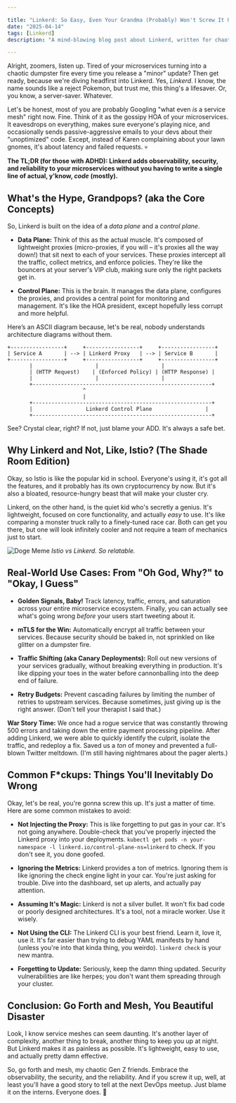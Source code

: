 ```yaml
---

title: "Linkerd: So Easy, Even Your Grandma (Probably) Won't Screw It Up"
date: "2025-04-14"
tags: [Linkerd]
description: "A mind-blowing blog post about Linkerd, written for chaotic Gen Z engineers who'd rather be playing Elden Ring."

---
```


Alright, zoomers, listen up. Tired of your microservices turning into a chaotic dumpster fire every time you release a "minor" update? Then get ready, because we're diving headfirst into Linkerd. Yes, *Linkerd*. I know, the name sounds like a reject Pokemon, but trust me, this thing's a lifesaver. Or, you know, a server-saver. Whatever.

Let's be honest, most of you are probably Googling "what even *is* a service mesh" right now. Fine. Think of it as the gossipy HOA of your microservices. It eavesdrops on everything, makes sure everyone's playing nice, and occasionally sends passive-aggressive emails to your devs about their "unoptimized" code. Except, instead of Karen complaining about your lawn gnomes, it's about latency and failed requests. 💀

**The TL;DR (for those with ADHD): Linkerd adds observability, security, and reliability to your microservices without you having to write a single line of actual, y'know, *code* (mostly).**

## What's the Hype, Grandpops? (aka the Core Concepts)

So, Linkerd is built on the idea of a *data plane* and a *control plane*.

*   **Data Plane:** Think of this as the actual muscle. It's composed of lightweight proxies (micro-proxies, if you will – it's proxies all the way down!) that sit next to each of your services. These proxies intercept all the traffic, collect metrics, and enforce policies. They're like the bouncers at your server's VIP club, making sure only the right packets get in.

*   **Control Plane:** This is the brain. It manages the data plane, configures the proxies, and provides a central point for monitoring and management. It's like the HOA president, except hopefully less corrupt and more helpful.

Here’s an ASCII diagram because, let's be real, nobody understands architecture diagrams without them.

```
+-----------------+     +-----------------+     +-----------------+
| Service A       | --> | Linkerd Proxy   | --> | Service B       |
+-----------------+     +-----------------+     +-----------------+
       |                    |                    |
       | (HTTP Request)    | (Enforced Policy) | (HTTP Response) |
       |                    |                    |
       +---------------------------------------------------------+
                        ^
                        |
       +---------------------------------------------------------+
       |                 Linkerd Control Plane                 |
       +---------------------------------------------------------+

```

See? Crystal clear, right? If not, just blame your ADD. It's always a safe bet.

## Why Linkerd and Not, Like, Istio? (The Shade Room Edition)

Okay, so Istio is like the popular kid in school. Everyone's using it, it's got all the features, and it probably has its own cryptocurrency by now. But it's also a bloated, resource-hungry beast that will make your cluster cry.

Linkerd, on the other hand, is the quiet kid who's secretly a genius. It's lightweight, focused on core functionality, and actually *easy* to use. It's like comparing a monster truck rally to a finely-tuned race car. Both can get you there, but one will look infinitely cooler and not require a team of mechanics just to start.

![Doge Meme](https://i.kym-cdn.com/photos/images/newsfeed/001/494/731/7cf.jpg)
*Istio vs Linkerd. So relatable.*

## Real-World Use Cases: From "Oh God, Why?" to "Okay, I Guess"

*   **Golden Signals, Baby!** Track latency, traffic, errors, and saturation across your entire microservice ecosystem. Finally, you can actually see what's going wrong *before* your users start tweeting about it.

*   **mTLS for the Win:** Automatically encrypt all traffic between your services. Because security should be baked in, not sprinkled on like glitter on a dumpster fire.

*   **Traffic Shifting (aka Canary Deployments):** Roll out new versions of your services gradually, without breaking everything in production. It's like dipping your toes in the water before cannonballing into the deep end of failure.

*   **Retry Budgets:** Prevent cascading failures by limiting the number of retries to upstream services. Because sometimes, just giving up is the right answer. (Don't tell your therapist I said that.)

**War Story Time:** We once had a rogue service that was constantly throwing 500 errors and taking down the entire payment processing pipeline. After adding Linkerd, we were able to quickly identify the culprit, isolate the traffic, and redeploy a fix. Saved us a *ton* of money and prevented a full-blown Twitter meltdown. (I'm still having nightmares about the pager alerts.)

## Common F*ckups: Things You'll Inevitably Do Wrong

Okay, let's be real, you're gonna screw this up. It's just a matter of time. Here are some common mistakes to avoid:

*   **Not Injecting the Proxy:** This is like forgetting to put gas in your car. It's not going anywhere. Double-check that you've properly injected the Linkerd proxy into your deployments. `kubectl get pods -n your-namespace -l linkerd.io/control-plane-ns=linkerd` to check. If you don't see it, you done goofed.

*   **Ignoring the Metrics:** Linkerd provides a ton of metrics. Ignoring them is like ignoring the check engine light in your car. You're just asking for trouble. Dive into the dashboard, set up alerts, and actually pay attention.

*   **Assuming It's Magic:** Linkerd is not a silver bullet. It won't fix bad code or poorly designed architectures. It's a tool, not a miracle worker. Use it wisely.

*   **Not Using the CLI:** The Linkerd CLI is your best friend. Learn it, love it, use it. It's far easier than trying to debug YAML manifests by hand (unless you're into that kinda thing, you weirdo). `linkerd check` is your new mantra.

*   **Forgetting to Update:** Seriously, keep the damn thing updated. Security vulnerabilities are like herpes; you don't want them spreading through your cluster.

## Conclusion: Go Forth and Mesh, You Beautiful Disaster

Look, I know service meshes can seem daunting. It's another layer of complexity, another thing to break, another thing to keep you up at night. But Linkerd makes it as painless as possible. It's lightweight, easy to use, and actually pretty damn effective.

So, go forth and mesh, my chaotic Gen Z friends. Embrace the observability, the security, and the reliability. And if you screw it up, well, at least you'll have a good story to tell at the next DevOps meetup. Just blame it on the interns. Everyone does. 🙏
